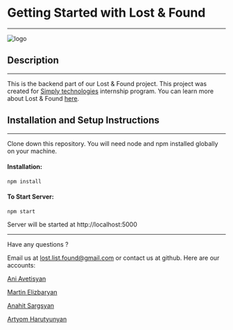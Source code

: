 # Getting Started with Lost & Found

***

![logo](https://res.cloudinary.com/lost-found/image/upload/v1655918538/public/lost1_vtxvkz.png)

## Description

***

This is the backend part of our Lost & Found project. This project was created
for [Simply technologies](https://www.simplytechnologies.net/)
internship program. You can learn more about Lost &
Found [here](https://github.com/MartinElizbaryan/Aca_Simply_project_React).

## Installation and Setup Instructions

***

Clone down this repository. You will need node and npm installed globally on your machine.

#### Installation:

    npm install

#### To Start Server:

    npm start

Server will be started at http://localhost:5000

***
Have any questions ?

Email us at lost.list.found@gmail.com
or contact us at github. Here are our accounts:

[Ani Avetisyan](https://github.com/avetisyan66)

[Martin Elizbaryan](https://github.com/MartinElizbaryan)

[Anahit Sargsyan](https://github.com/anahitsargsyan169)

[Artyom Harutyunyan](https://github.com/xxkolibryxx)

